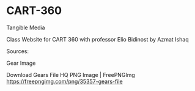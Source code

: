 # CART-360
Tangible Media


Class Website for CART 360 with professor Elio Bidinost by Azmat Ishaq


Sources:

Gear Image

Download Gears File HQ PNG Image | FreePNGImg
https://freepngimg.com/png/35357-gears-file
